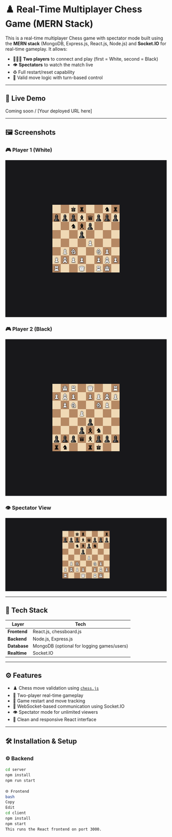 # ♟️ Real-Time Multiplayer Chess Game (MERN Stack)

This is a real-time multiplayer Chess game with spectator mode built using the **MERN stack** (MongoDB, Express.js, React.js, Node.js) and **Socket.IO** for real-time gameplay. It allows:
- 🧑‍🤝‍🧑 **Two players** to connect and play (first = White, second = Black)
- 👁️ **Spectators** to watch the match live
- ♻️ Full restart/reset capability
- 🧠 Valid move logic with turn-based control

---

## 🔗 Live Demo

Coming soon / [Your deployed URL here]

---

## 🖼️ Screenshots

### 🎮 Player 1 (White)
![Player 1 Screenshot](./assets/player1.png)

### 🎮 Player 2 (Black)
![Player 2 Screenshot](./assets/player2.png)

### 👁️ Spectator View
![Spectator Screenshot](./assets/spectator.png)

---

## 🚀 Tech Stack

| Layer     | Tech                     |
|-----------|--------------------------|
| **Frontend** | React.js, chessboard.js |
| **Backend**  | Node.js, Express.js     |
| **Database** | MongoDB (optional for logging games/users) |
| **Realtime** | Socket.IO               |

---

## ⚙️ Features

- ♟️ Chess move validation using [`chess.js`](https://github.com/jhlywa/chess.js)
- 🎯 Two-player real-time gameplay
- 🔄 Game restart and move tracking
- 📡 WebSocket-based communication using Socket.IO
- 👁️ Spectator mode for unlimited viewers
- 🧼 Clean and responsive React interface

---

## 🛠️ Installation & Setup

### ⚙️ Backend

```bash
cd server
npm install
npm run start

🌐 Frontend
bash
Copy
Edit
cd client
npm install
npm start
This runs the React frontend on port 3000.

